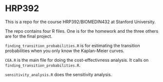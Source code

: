 # HRP392


This is a repo for the course HRP392/BIOMEDIN432 at Stanford University. 

The repo contains four R files. One is for the homework and the three others are for the final project.

```finding_transition_probabilities.R``` is for estimating the transition probabilities when you only know the Kaplan-Meier curves.

```CEA.R``` is the main file for doing the cost-effectivness analysis. It calls on ```finding_transition_probabilities.R```.

```sensitivity_analysis.R``` does the sensitivity analysis.
